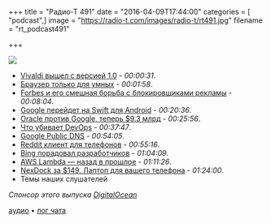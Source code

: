 +++
title = "Радио-Т 491"
date = "2016-04-09T17:44:00"
categories = [ "podcast",]
image = "https://radio-t.com/images/radio-t/rt491.jpg"
filename = "rt_podcast491"

+++

![](https://radio-t.com/images/radio-t/rt491.jpg)

- [Vivaldi вышел с версией 1.0](http://thenextweb.com/apps/2016/04/06/vivaldis-browser/) - *00:00:31*.
- [Браузер только для умных](http://www.cnet.com/news/vivaldi-web-browser-for-power-users-who-think-chrome-is-for-dummies/) - *00:01:58*.
- [Forbes и его смешная борьба с блокировщиками рекламы](https://www.techdirt.com/articles/20160111/05574633295/forbes-site-after-begging-you-turn-off-adblocker-serves-up-steaming-pile-malware-ads.shtml) - *00:08:04*.
- [Google перейдет на Swift для Android](http://9to5google.com/2016/04/08/google-considering-swift-android/) - *00:20:36*.
- [Oracle против Google, теперь $9.3 млрд](http://www.theregister.co.uk/2016/03/28/oracle_google_damages_social_media/) - *00:25:56*.
- [Что убивает DevOps](http://techcrunch.com/2016/04/07/devops-is-dead-long-live-devops/) - *00:37:47*.
- [Google Public DNS](https://dns.google.com/) - *00:54:05*.
- [Reddit клиент для телефонов](http://thenextweb.com/apps/2016/04/09/reddit-app-official-app-store/) - *00:55:16*.
- [Bing порадовал разработчиков](http://thenextweb.com/dd/2016/04/08/bing-just-became-best-search-engine-developers/) - *01:04:09*.
- [AWS Lambda — назад в прошлое](http://it20.info/2016/04/aws-lambda-a-few-years-of-advancement-and-we-are-back-to-stored-procedures/) - *01:11:26*.
- [NexDock за $149. Лаптоп для вашего телефона](http://venturebeat.com/2016/04/08/nexdock-the-149-laptop-shell-passes-300000-funding-goal/) - *01:24:00*.
- Темы наших слушателей

_Спонсор этого выпуска [DigitalOcean](https://www.digitalocean.com)_

[аудио](https://cdn.radio-t.com/rt_podcast491.mp3) • [лог чата](http://chat.radio-t.com/logs/radio-t-491.html)
<audio src="https://cdn.radio-t.com/rt_podcast491.mp3" preload="none"></audio>
